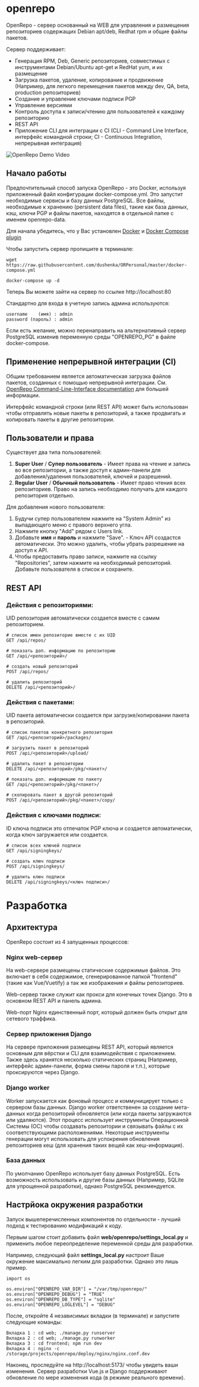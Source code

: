# openrepo

OpenRepo - сервер основанный на WEB для управления и размещения репозиториев содержащих Debian apt/deb, Redhat rpm и общие файлы пакетов.

Сервер поддерживает:

  - Генерация RPM, Deb, Generic репозиториев, совместимых с инструментами Debian/Ubuntu apt-get и RedHat yum, и их размещение
  - Загрузка пакетов, удаление, копирование и продвижение (Например, для легкого перемещения пакетов между dev, QA, beta, production репозиториев)
  - Создание и управление ключами подписи PGP
  - Управление версиями
  - Контроль доступа к записи/чтению для пользователей к каждому репозиторию
  - REST API
  - Приложение CLI для интеграции с CI (CLI - Command Line Interface, интерфейс командной строки; CI - Continuous Integration, непрерывная интеграция)


![OpenRepo Demo Video](https://github.com/dushenka/ORPersonal/blob/master/util/doc_images/openrepo-demo.gif?raw=true)

## Начало работы

Предпочтительный способ запуска OpenRepo - это Docker, используя приложенный файл конфигурации docker-compose.yml. Это запустит необходимые сервисы и базу данных PostgreSQL. Все файлы, необходимые к хранению (persistent data files), такие как база данных, кэш, ключи PGP и файлы пакетов, находятся в отдельной папке с именем openrepo-data.

 Для начала убедитесь, что у Вас установлен [Docker](https://docker-docs.netlify.app/install/#server) и [Docker Compose plugin](https://docker-docs.netlify.app/compose/install/)


Чтобы запустить сервер пропишите в терминале:

    wget https://raw.githubusercontent.com/dushenka/ORPersonal/master/docker-compose.yml
    
    docker-compose up -d

Теперь Вы можете зайти на сервер по ссылке http://localhost:80

Стандартно для входа в учетную запись админа используются:

    username    (имя) : admin
    password (пароль) : admin

Если есть желание, можно перенаправить на альтернативный сервер PostgreSQL изменив переменную среды "OPENREPO_PG" в файле docker-compose.


## Применение непрерывной интеграции (CI)

Общим требованием является автоматическая загрузка файлов пакетов, созданных с помощью непрерывной интеграции. См. [OpenRepo Command-Line-Interface documentation](cli/) для большей информации.

Интерфейс командной строки (или REST API) может быть использован чтобы отправлять новые пакеты в репозиторий, а также продвигать и копировать пакеты в другие репозитории.

## Пользователи и права

Существует два типа пользователей:

  1. **Super User** / **Супер пользователь** - Имеет права на чтение и запись во все репозитории, а также доступ к админ-панели для добавления/удаления пользователей, ключей и разрешений.
  2. **Regular User** / **Обычный пользователь** - Имеет право чтения всех репозиториев. Право на запись необходимо получать для каждого репозитория отдельно.

Для добавления нового пользователя:
  1. Будучи супер пользователем нажмите на "System Admin" из выпадающего меню с правого верхнего угла.
  2. Нажмите кнопку "Add" рядом с Users link.
  3. Добавьте **имя** и **пароль** и нажмите "Save".
    - Ключ API создастся автоматически. Это можно удалить, чтобы убрать разрешение на доступ к API.
  4. Чтобы предоставить право записи, нажмите на ссылку "Repositories", затем нажмите на необходимый репозиторий. Добавьте пользователя в список и сохраните.


## REST API


### Действия с репозиториями:

UID репозитория автоматически создается вместе с самим репозиторием.  

    # список имен репозиторие вместе с их UID
    GET /api/repos/

    # показать доп. информацию по репозиторию
    GET /api/<репозиторий>/

    # создать новый репозиторий
    POST /api/repos/

    # удалить репозиторий
    DELETE /api/<репозиторий>/

### Действия с пакетами:

UID пакета автоматически создается при загрузке/копировании пакета в репозиторий.

    # список пакетов конкретного репозитория
    GET /api/<репозиторий>/packages/

    # загрузить пакет в репозиторий
    POST /api/<репозиторий>/upload/

    # удалить пакет в репозитории
    DELETE /api/<репозиторий>/pkg/<пакет>/

    # показать доп. информацию по пакету
    GET /api/<репозиторий>/pkg/<пакет>/

    # скопировать пакет в другой репозиторий
    POST /api/<репозиторий>/pkg/<пакет>/copy/

### Действия с ключами подписи:

ID ключа подписи это отпечаток PGP ключа и создается автоматически, когда ключ загружается или создается.

    # список всех ключей подписи
    GET /api/signingkeys/

    # создать ключ подписи
    POST /api/signingkeys/

    # удалить ключ подписи
    DELETE /api/signingkeys/<ключ подписи>/


# Разработка


## Архитектура

OpenRepo состоит из 4 запущенных процессов:

### Nginx web-сервер

На web-сервере размещены статические содержимые файлов. Это включает в себя содержимое, сгенерированное папкой "frontend" (такие как Vue/Vuetify) а так же изображения и файлы репозиториев.

Web-сервер также служит как прокси для конечных точек Django. Это в основном REST API и панель админа.

Web-порт Nginx единственный порт, который должен быть открыт для сетевого траффика.

### Сервер приложения Django

На сервере приложения размещены REST API, который является основным для вёрстки и CLI для взаимодействия с приложением.  Также здесь хранятся несколько статических страниц (Например, интерфейс админ-панели, форма смены пароля и т.п.), которые проксируются через Django.

### Django worker

Worker запускается как фоновый процесс и коммуницирует только с сервером базы данных. Django worker ответственен за создание мета-данных когда репозиторий обновляется (или когда пакеты загружаются или удаляются). Этот процесс использует инструменты Операционной Системы (ОС) чтобы создавать репозитории и связывать файлы с их соответствующими расположениями. Некоторые инструменты генерации могут использовать для успокрения обновления репозиториев кеш (для хранения таких вещей как хеш-информация).

### База данных

По умолчанию OpenRepo использует базу данных PostgreSQL. Есть возможность использовать и другие базы данных (Например, SQLite для упрощенной разработки), однако PostgreSQL рекомендуется.



## Настрйока окружения разработки

Запуск вышеперечисленных компонентов по отдельности - лучший подход к тестированию модификаций к коду.

Первым шагом стоит добавить файл **web/openrepo/settings_local.py** и применить любое переопределение переменной среды для разработки.  

Например, следующий файл **settings_local.py** настроит Ваше окружение максимально легким для разработки. Однако это лишь пример.


    import os

    os.environ["OPENREPO_VAR_DIR"] = "/var/tmp/openrepo/"
    os.environ["OPENREPO_DEBUG"] = "TRUE"
    os.environ["OPENREPO_DB_TYPE"] = "sqlite"
    os.environ["OPENREPO_LOGLEVEL"] = "DEBUG"


После, откройте 4 независимых вкладки (в терминале) и запустите следующие команды:

    Вкладка 1 : cd web; ./manage.py runserver
    Вкладка 2 : cd web; ./manage.py runworker
    Вкладка 3 : cd frontend; npm run dev
    Вкладка 4 : nginx -c /storage/projects/openrepo/deploy/nginx/nginx.conf.dev


Наконец, проследуйте на http://localhost:5173/ чтобы увидеть ваши изменения. Сервер разработки Vue.js и Django поддерживают обновление по мере изменения кода (в режиме реального времени).  
